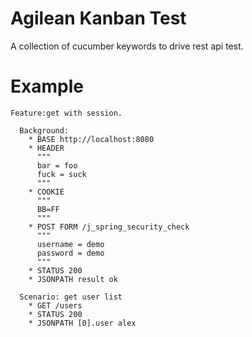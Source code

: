 # Agilean Kanban Test
A collection of cucumber keywords to drive rest api test.

# Example
	Feature:get with session.
	
      Background:
        * BASE http://localhost:8080
        * HEADER
          """
          bar = foo
          fuck = suck
          """
        * COOKIE
          """
          BB=FF
          """
        * POST FORM /j_spring_security_check
          """
          username = demo
          password = demo
          """
        * STATUS 200
        * JSONPATH result ok
	
      Scenario: get user list
        * GET /users
        * STATUS 200
        * JSONPATH [0].user alex
